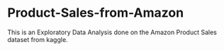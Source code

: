 # Product-Sales-from-Amazon
This is an Exploratory Data Analysis done on the Amazon Product Sales dataset from kaggle.
